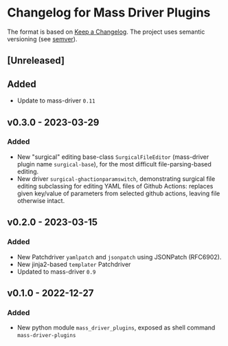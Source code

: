 # Changelog for Mass Driver Plugins


The format is based on [Keep a Changelog](https://keepachangelog.com/en/1.0.0/).
The project uses semantic versioning (see [semver](https://semver.org)).

## [Unreleased]

## Added
- Update to mass-driver `0.11`


## v0.3.0 - 2023-03-29


### Added
- New "surgical" editing base-class `SurgicalFileEditor` (mass-driver plugin
  name `surgical-base`), for the most difficult file-parsing-based editing.
- New driver `surgical-ghactionparamswitch`, demonstrating surgical file editing
  subclassing for editing YAML files of Github Actions: replaces given key/value
  of parameters from selected github actions, leaving file otherwise intact.


## v0.2.0 - 2023-03-15


### Added
- New Patchdriver `yamlpatch` and `jsonpatch` using JSONPatch (RFC6902).
- New  jinja2-based `templater` Patchdriver
- Updated to mass-driver `0.9`

## v0.1.0 - 2022-12-27
### Added
- New python module `mass_driver_plugins`, exposed as shell command `mass-driver-plugins`
